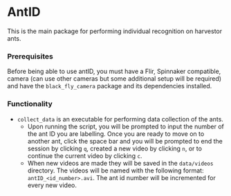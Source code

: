 # AntID

This is the main package for performing individual recognition on harvestor ants.

### Prerequisites
Before being able to use antID, you must have a Flir, Spinnaker compatible, camera (can use other cameras
but some additional setup will be required) and have the `black_fly_camera` package and its
dependencies installed.

### Functionality
* `collect_data` is an executable for performing data collection of the ants. 
    * Upon running the script, you will be prompted to input the number of the ant ID you are 
    labelling. Once you are ready to move on to another ant, click the space bar and you will be prompted
    to end the session by clicking `q`, created a new video by clicking `n`, or to continue the 
    current video by clicking `c`.
    * When new videos are made they will be saved in the `data/videos` directory. The videos will be
    named with the following format: `antID_<id_number>.avi`. The ant id number will be incremented
    for every new video.